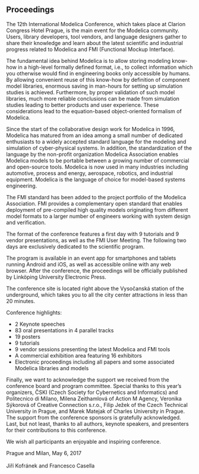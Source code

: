 <h2>Proceedings</h2>
<p>The 12th International Modelica Conference,
which takes place at Clarion Congress Hotel Prague,
is the main event for the Modelica
community. Users, library developers, tool vendors, and
language designers gather to share their knowledge
and learn about the latest scientific and industrial
progress related to Modelica and FMI (Functional
Mockup Interface).</p>

<p>The fundamental idea behind Modelica is to allow
storing modeling know-how in a high-level formally
defined format, i.e., to collect information which
you otherwise would find in engineering books only
accessible by humans. By allowing convenient reuse
of this know-how by definition of component model
libraries, enormous saving in man-hours for setting up
simulation studies is achieved. Furthermore, by proper
validation of such model libraries, much more reliable
conclusions can be made from simulation studies
leading to better products and user experience.
These considerations lead to the equation-based
object-oriented formalism of Modelica.</p>

<p>Since the start of the collaborative design work for
Modelica in 1996, Modelica has matured from an idea
among a small number of dedicated enthusiasts to a
widely accepted standard language for the modeling
and simulation of cyber-physical systems. In addition,
the standardization of the language by the non-profit
organization Modelica Association enables Modelica
models to be portable between a growing number
of commercial and open-source tools. Modelica
is now used in many industries including automotive,
process and energy, aerospace, robotics,
and industrial equipment. Modelica is the language of
choice for model-based systems engineering.</p>

<p>The FMI standard has been added to the project
portfolio of the Modelica Association. FMI provides
a complementary open standard that enables deployment
of pre-compiled high quality models originating
from different model formats to a larger number of
engineers working with system design and verification.</p>

<p>The format of the conference features a first day with 9
tutorials and 9 vendor presentations, as well as the FMI User Meeting.
The following two days are exclusively dedicated to the scientific program.</p>

<p>The program is available in an event app for smartphones and
tablets running Android and iOS, as well as accessible online with
any web browser. After the conference, the proceedings will be officially
published by Linköping University Electronic Press.</p>

<p>The conference site is located right above the Vysočanská station of
the underground, which takes you to all the city center attractions in
less than 20 minutes.</p>

<p>Conference highlights:
<ul>
<li>2 Keynote speeches</li>
<li>83 oral presentations in 4 parallel tracks</li>
<li>19 posters</li>
<li>9 tutorials</li>
<li>9 vendor sessions presenting the latest Modelica and FMI tools</li>
<li>A commercial exhibition area featuring 16 exhibitors</li>
<li>Electronic proceedings including all papers and some associated Modelica libraries and models</li>
</ul>
</p>

<p>Finally, we want to acknowledge the support we
received from the conference board and program
committee. Special thanks to this
year’s organizers, ČSKI (Czech Society for Cybernetics
and Informatics) and Politecnico di Milano, Milena Zeithamlová
of Action M Agency, Veronika Sýkorová of Creative Connection s.r.o.,
Filip Ježek of the Czech Technical University in Prague, and Marek
Matejak of Charles University in Prague.
The support from the conference sponsors is
gratefully acknowledged. Last, but not least, thanks to
all authors, keynote speakers, and presenters for their
contributions to this conference.</p>

<p>
We wish all participants an enjoyable and inspiring
conference.
</p>

<p>Prague and Milan, May 6, 2017 <br /><br />
Jiří Kofránek and Francesco Casella</p>